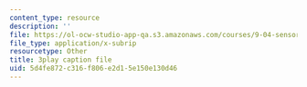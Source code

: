 ```yaml
---
content_type: resource
description: ''
file: https://ol-ocw-studio-app-qa.s3.amazonaws.com/courses/9-04-sensory-systems-fall-2013/5d4fe872c316f806e2d15e150e130d46_-2d9XooPwHo.srt
file_type: application/x-subrip
resourcetype: Other
title: 3play caption file
uid: 5d4fe872-c316-f806-e2d1-5e150e130d46
---
```

